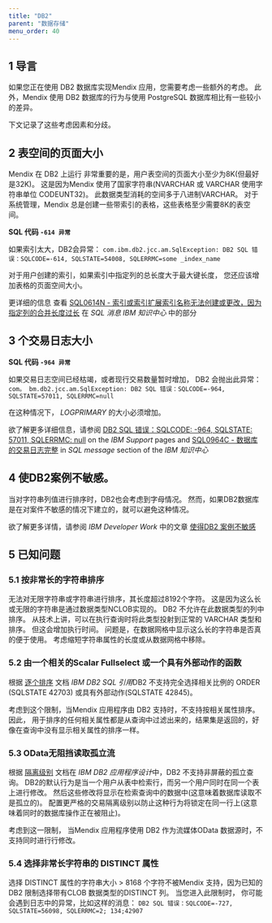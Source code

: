 ```yaml
---
title: "DB2"
parent: "数据存储"
menu_order: 40
---
```


## 1 导言

如果您正在使用 DB2 数据库实现Mendix 应用，您需要考虑一些额外的考虑。 此外，Mendix 使用 DB2 数据库的行为与使用 PostgreSQL 数据库相比有一些较小的差异。

下文记录了这些考虑因素和分歧。

## 2 表空间的页面大小

Mendix 在 DB2 上运行 非常重要的是，用户表空间的页面大小至少为8K(但最好是32K)。 这是因为Mendix 使用了国家字符串(NVARCHAR 或 VARCHAR 使用字符串单位 CODEUNT32)。 此数据类型消耗的空间多于八进制VARCHAR。 对于系统管理，Mendix 总是创建一些带索引的表格，这些表格至少需要8K的表空间。

**SQL 代码 `-614 异常`**

如果索引太大，DB2会异常： `com.ibm.db2.jcc.am.SqlException: DB2 SQL 错误：SQLCODE=-614, SQLSTATE=54008, SQLERRMC=some _index_name`

对于用户创建的索引，如果索引中指定列的总长度大于最大键长度， 您还应该增加表格的页面空间大小。

更详细的信息 查看 [SQL0614N - 索引或索引扩展索引名称无法创建或更改，因为指定列的合并长度过长](https://www.ibm.com/support/knowledgecenter/SSEPGG_11.1.0/com.ibm.db2.luw.messages.sql.doc/doc/msql00614n.html) 在 *SQL 消息* *IBM 知识中心* 中的部分</em>

## 3 个交易日志大小

**SQL 代码 `-964 异常`**

如果交易日志空间已经枯竭，或者现行交易数量暂时增加， DB2 会抛出此异常： `com。 bm.db2.jcc.am.SqlException: DB2 SQL 错误：SQLCODE=-964, SQLSTATE=57011, SQLERRMC=null`

在这种情况下， *LOGPRIMARY* 的大小必须增加。

欲了解更多详细信息，请参阅 [DB2 SQL 错误：SQLCODE: -964, SQLSTATE: 57011, SQLERRMC: null](http://www-01.ibm.com/support/docview.wss?uid=swg21298630) on the *IBM Support* pages and [SQL0964C - 数据库的交易日志完整](http://www.ibm.com/support/knowledgecenter/SSEPGG_11.1.0/com.ibm.db2.luw.messages.sql.doc/doc/msql00964c.html) in *SQL message* section of the *IBM 知识中心*

## 4 使DB2案例不敏感。

当对字符串列值进行排序时，DB2也会考虑到字母情况。 然而，如果DB2数据库是在对案件不敏感的情况下建立的，就可以避免这种情况。

欲了解更多详情，请参阅 *IBM Developer Work* 中的文章 [使得DB2 案例不敏感](http://www.ibm.com/developerworks/data/library/techarticle/0203adamache/0203adamache.html)

## 5 已知问题

### 5.1 按非常长的字符串排序

无法对无限字符串或字符串进行排序，其长度超过8192个字符。 这是因为这么长或无限的字符串是通过数据类型NCLOB实现的。 DB2 不允许在此数据类型的列中排序。 从技术上讲，可以在执行查询时将此类型投射到正常的 VARCHAR 类型和排序。 但这会增加执行时间。 问题是，在数据网格中显示这么长的字符串是否真的便于使用。 考虑缩短字符串属性的长度或从数据网格中移除。

### 5.2 由一个相关的Scalar Fullselect 或一个具有外部动作的函数

根据 [逐个排序](https://www.ibm.com/support/knowledgecenter/SS6NHC/com.ibm.swg.im.dashdb.sql.ref.doc/doc/r0059211.html) 文档 *IBM DB2 SQL 引用*DB2 不支持完全选择相关比例的 ORDER (SQLSTATE 42703) 或具有外部动作(SQLSTATE 42845)。

考虑到这个限制，当Mendix 应用程序由 DB2 支持时，不支持按相关属性排序。 因此， 用于排序的任何相关属性都是从查询中过滤出来的，结果集是返回的，好像在查询中没有显示相关属性的排序一样。

### 5.3 OData无阻挡读取孤立流

根据 [隔离级别](https://www.ibm.com/support/knowledgecenter/SSEPGG_11.1.0/com.ibm.db2.luw.admin.perf.doc/doc/c0004121.html) 文档在 *IBM DB2 应用程序设计*中，DB2 不支持非屏蔽的孤立查询。 DB2的默认行为是当一个用户从表中检索行，而另一个用户同时在同一个表上进行修改。 然后这些修改将显示在检索查询中的数据中(这意味着数据库读取不是孤立的)。 配置更严格的交易隔离级别以防止这种行为将锁定在同一行上(这意味着同时的数据库操作正在被阻止)。

考虑到这一限制， 当Mendix 应用程序使用 DB2 作为流媒体OData 数据源时，不支持同时进行行修改。

### 5.4 选择非常长字符串的 DISTINCT 属性

选择 DISTINCT 属性的字符串大小 > 8168 个字符不被Mendix 支持，因为已知的DB2 限制选择带有CLOB 数据类型的DISTINCT 列。 当您进入此限制时， 你可能会遇到日志中的异常，比如这样的消息： `DB2 SQL 错误：SQLCODE=-727, SQLSTATE=56098, SQLERRMC=2; 134;42907`
